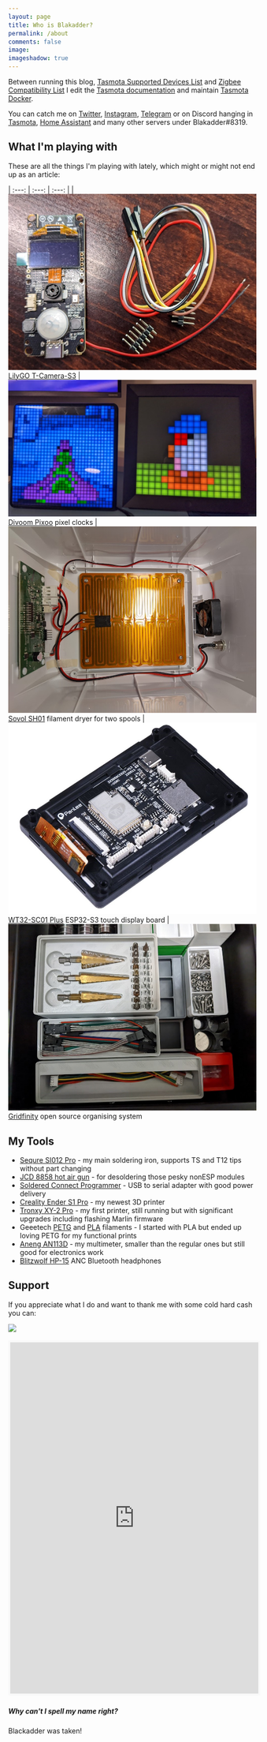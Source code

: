 ```yaml
---
layout: page
title: Who is Blakadder? 
permalink: /about
comments: false
image: 
imageshadow: true
---
```


Between running this blog, [Tasmota Supported Devices List](//templates.blakadder.com) and [Zigbee Compatibility List](//zigbee.blakadder.com) I edit the [Tasmota documentation](//tasmota.com) and maintain [Tasmota Docker](https://github.com/tasmota/docker-tasmota).

You can catch me on [Twitter](//www.twitter.com/blakadder_), [Instagram](https://instagram.com/blak_adder), [Telegram](https://t.me/blakadder) or on Discord hanging in [Tasmota](https://discord.gg/Ks2Kzd4), [Home Assistant](https://discord.gg/home-assistant) and many other servers under Blakadder#8319.

## What I'm playing with

These are all the things I'm playing with lately, which might or might not end up as an article:

| :---: | :---: | :---: |
|![T-Camera-S3](/assets/images/tools/t-camera-s3.jpg)<BR>[LilyGO T-Camera-S3](https://www.aliexpress.com/item/1005005059816321.html?aff_fcid=790e6b669c1c42f094722b120430c276-1678805902425-07526-_Dkt5hjX&tt=CPS_NORMAL&aff_fsk=_Dkt5hjX&aff_platform=shareComponent-detail&sk=_Dkt5hjX&aff_trace_key=790e6b669c1c42f094722b120430c276-1678805902425-07526-_Dkt5hjX&terminal_id=3f8c776975fd455ba956809c02d71a91&afSmartRedirect=y) | ![Divoom Pixoo](/assets/images/tools/pixoo.jpg)<BR>[Divoom Pixoo](//collabs.shop/dlpvqc) pixel clocks |![Sovol SH01](/assets/images/tools/sh01.jpg)<BR>[Sovol SH01](https://sovol3d.com/products/large-filament-dryer-box?sca_ref=3309524.Vd4MGn0pGL&sca_source=tw) filament dryer for two spools
| ![WT32-SC01 Plus](/assets/images/tools/sc01plus.jpg)<BR>[WT32-SC01 Plus](https://www.aliexpress.com/item/1005005297304786.html?aff_fcid=62310d07787d485fa0494d26b2fdddc4-1679178945812-07318-_DeGMX4t&tt=CPS_NORMAL&aff_fsk=_DeGMX4t&aff_platform=shareComponent-detail&sk=_DeGMX4t&aff_trace_key=62310d07787d485fa0494d26b2fdddc4-1679178945812-07318-_DeGMX4t&terminal_id=3f8c776975fd455ba956809c02d71a91&afSmartRedirect=y) ESP32-S3 touch display board | ![Gridfinity](/assets/images/tools/gridfinity.jpg)<BR>[Gridfinity](https://gridfinity.xyz/) open source organising system

## My Tools

- [Sequre SI012 Pro](https://sequremall.com/products/sequre-si012-pro-intelligent-oled-electric-soldering-iron-with-adjustable-sensitivity-and-built-in-buzzer-for-t12-ts-soldering-iron-tips-supports-pd3-0-qc2-0-dc5525-power-supply/?ref=blakadder) - my main soldering iron, supports TS and T12 tips without part changing
- [JCD 8858 hot air gun](https://www.aliexpress.com/item/4000525251154.html?aff_fcid=5e440c45283246d9a3d1e98d86beeb0d-1679178483689-05574-_DdWUVQ5&tt=CPS_NORMAL&aff_fsk=_DdWUVQ5&aff_platform=shareComponent-detail&sk=_DdWUVQ5&aff_trace_key=5e440c45283246d9a3d1e98d86beeb0d-1679178483689-05574-_DdWUVQ5&terminal_id=3f8c776975fd455ba956809c02d71a91&afSmartRedirect=y) - for desoldering those pesky nonESP modules
- [Soldered Connect Programmer](https://soldered.com/product/connect-programmer/) - USB to serial adapter with good power delivery
- [Creality Ender S1 Pro](https://www.geekbuying.com/item/Creality-Ender-3-S1-Pro-3D-Printer-496843.html?idev_id=3873) - my newest 3D printer
- [Tronxy XY-2 Pro](https://www.geekbuying.com/item/TRONXY-XY-2-Pro-3D-Printer-AU-Plug-501679.html?idev_id=3873) - my first printer, still running but with significant upgrades including flashing Marlin firmware
- Geeetech [PETG](https://www.aliexpress.com/item/1005004890530354.html?aff_fcid=ba9a6e4263484a4e816bfe5775ba856f-1679177056649-08738-_DEQTqw1&tt=CPS_NORMAL&aff_fsk=_DEQTqw1&aff_platform=shareComponent-detail&sk=_DEQTqw1&aff_trace_key=ba9a6e4263484a4e816bfe5775ba856f-1679177056649-08738-_DEQTqw1&terminal_id=3f8c776975fd455ba956809c02d71a91&afSmartRedirect=y) and [PLA](https://www.aliexpress.com/item/4001135597547.html?aff_fcid=04de4fceab3d48feab7c9492ed33ac94-1679177107750-03359-_DD0FydP&tt=CPS_NORMAL&aff_fsk=_DD0FydP&aff_platform=shareComponent-detail&sk=_DD0FydP&aff_trace_key=04de4fceab3d48feab7c9492ed33ac94-1679177107750-03359-_DD0FydP&terminal_id=3f8c776975fd455ba956809c02d71a91&afSmartRedirect=y) filaments - I started with PLA but ended up loving PETG for my functional prints
- [Aneng AN113D](https://www.banggood.com/ANENG-AN113D-Intelligent-Auto-Measure-True-RMS-Digital-Multimeter-6000-Counts-Resistance-Diode-Continuity-Tester-Temperature-AC-or-DC-Voltage-Current-Meter-Upgraded-from-AN8002-p-1568882.html?p=CM27171011078201412U&custlinkid=2683030) - my multimeter, smaller than the regular ones but still good for electronics work
- [Blitzwolf HP-15](https://www.banggood.com/BlitzWolf-BW-HP5-bluetooth-Headset-ANC-Headphone-Dual-Active-Noise-Canceling-Dual-Drivers-1000mAh-AAC-Stereo-Wireless-Headphone-with-Mic-p-1974221.html?p=CM27171011078201412U&custlinkid=2868891) ANC Bluetooth headphones 


## Support

If you appreciate what I do and want to thank me with some cold hard cash you can:

<a href="https://paypal.me/tasmotatemplates"><img src="https://img.shields.io/static/v1?logo=paypal&label=&message=Donate via PayPal&color=slategrey"></a>

<iframe id='kofiframe' src='https://ko-fi.com/blakadder/?hidefeed=true&widget=true&embed=true&preview=true' style='border:none;width:100%;padding:4px;background:#f9f9f9;' height='712' title='blakadder'></iframe>

##### Why can't I spell my name right? 

Blackadder was taken!